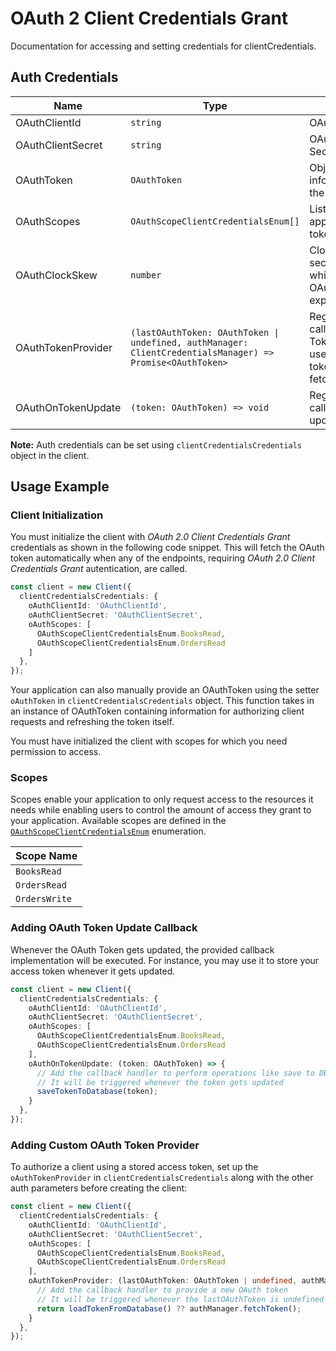 
# OAuth 2 Client Credentials Grant



Documentation for accessing and setting credentials for clientCredentials.

## Auth Credentials

| Name | Type | Description | Setter |
|  --- | --- | --- | --- |
| OAuthClientId | `string` | OAuth 2 Client ID | `oAuthClientId` |
| OAuthClientSecret | `string` | OAuth 2 Client Secret | `oAuthClientSecret` |
| OAuthToken | `OAuthToken` | Object for storing information about the OAuth token | `oAuthToken` |
| OAuthScopes | `OAuthScopeClientCredentialsEnum[]` | List of scopes that apply to the OAuth token | `oAuthScopes` |
| OAuthClockSkew | `number` | Clock skew time in seconds applied while checking the OAuth Token expiry. | `clockSkew` |
| OAuthTokenProvider | `(lastOAuthToken: OAuthToken \| undefined, authManager: ClientCredentialsManager) => Promise<OAuthToken>` | Registers a callback for oAuth Token Provider used for automatic token fetching/refreshing. | `oAuthTokenProvider` |
| OAuthOnTokenUpdate | `(token: OAuthToken) => void` | Registers a callback for token update event. | `oAuthOnTokenUpdate` |



**Note:** Auth credentials can be set using `clientCredentialsCredentials` object in the client.

## Usage Example

### Client Initialization

You must initialize the client with *OAuth 2.0 Client Credentials Grant* credentials as shown in the following code snippet. This will fetch the OAuth token automatically when any of the endpoints, requiring *OAuth 2.0 Client Credentials Grant* autentication, are called.

```ts
const client = new Client({
  clientCredentialsCredentials: {
    oAuthClientId: 'OAuthClientId',
    oAuthClientSecret: 'OAuthClientSecret',
    oAuthScopes: [
      OAuthScopeClientCredentialsEnum.BooksRead,
      OAuthScopeClientCredentialsEnum.OrdersRead
    ]
  },
});
```



Your application can also manually provide an OAuthToken using the setter `oAuthToken` in `clientCredentialsCredentials` object. This function takes in an instance of OAuthToken containing information for authorizing client requests and refreshing the token itself.

You must have initialized the client with scopes for which you need permission to access.

### Scopes

Scopes enable your application to only request access to the resources it needs while enabling users to control the amount of access they grant to your application. Available scopes are defined in the [`OAuthScopeClientCredentialsEnum`](../../doc/models/o-auth-scope-client-credentials-enum.md) enumeration.

| Scope Name |
|  --- |
| `BooksRead` |
| `OrdersRead` |
| `OrdersWrite` |

### Adding OAuth Token Update Callback

Whenever the OAuth Token gets updated, the provided callback implementation will be executed. For instance, you may use it to store your access token whenever it gets updated.

```ts
const client = new Client({
  clientCredentialsCredentials: {
    oAuthClientId: 'OAuthClientId',
    oAuthClientSecret: 'OAuthClientSecret',
    oAuthScopes: [
      OAuthScopeClientCredentialsEnum.BooksRead,
      OAuthScopeClientCredentialsEnum.OrdersRead
    ],
    oAuthOnTokenUpdate: (token: OAuthToken) => {
      // Add the callback handler to perform operations like save to DB or file etc.
      // It will be triggered whenever the token gets updated
      saveTokenToDatabase(token);
    }
  },
});
```

### Adding Custom OAuth Token Provider

To authorize a client using a stored access token, set up the `oAuthTokenProvider` in `clientCredentialsCredentials` along with the other auth parameters before creating the client:

```ts
const client = new Client({
  clientCredentialsCredentials: {
    oAuthClientId: 'OAuthClientId',
    oAuthClientSecret: 'OAuthClientSecret',
    oAuthScopes: [
      OAuthScopeClientCredentialsEnum.BooksRead,
      OAuthScopeClientCredentialsEnum.OrdersRead
    ],
    oAuthTokenProvider: (lastOAuthToken: OAuthToken | undefined, authManager: ClientCredentialsManager) => {
      // Add the callback handler to provide a new OAuth token
      // It will be triggered whenever the lastOAuthToken is undefined or expired
      return loadTokenFromDatabase() ?? authManager.fetchToken();
    }
  },
});
```


